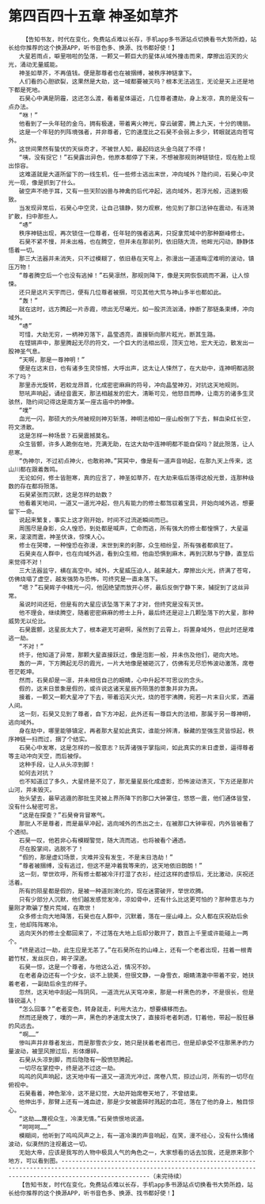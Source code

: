 # 第四百四十五章 神圣如草芥
        【告知书友，时代在变化，免费站点难以长存，手机app多书源站点切换看书大势所趋，站长给你推荐的这个换源APP，听书音色多、换源、找书都好使！】
       大星若雨点，噼里啪啦的坠落，一颗又一颗巨大的星体从域外撞击而来，摩擦出滔天的火光，涌动无量威能。
       神圣如草芥，不再值钱。便是那尊者也在被捆缚，被秩序神链拿下。
       人们看的心胆欲裂，这果然是大劫，这一域都要被灭吗？根本无法逃生，无论是天上还是地下都是死地。
       石昊心中满是阴霾，这还怎么渡，看着星体逼近，几位尊者遭劫，身上发凉，真的是没有一点办法。
       “咻！”
       他看到了一头年轻的金乌，拥有极速，带着离火神光，穿云破雾，腾上九天，十分的瑰丽。
       这是一个年轻的列阵境强者，并非尊者，它的速度比之石昊不会弱上多少，转眼就逃向苍穹外。
       这世间果然有蛰伏的天纵奇才，不被世人知，最起码这头金乌就了不得！
       “咦，没有捉它！”石昊露出异色，他原本都停了下来，不想被那规则神链锁住，现在脸上现出惊容。
       这难道就是大道所留下的一线生机，任一些修士逃出末世，冲向域外？隐约间，石昊心中灵光一现，像是抓到了什么。
       破空声不绝于耳，又有一些天阶凶兽与神禽的后代冲起，逃向域外，若浮光般，迅速到极致。
       当发现异常后，石昊心中空灵，让自己镇静，努力观察，他见到了那口法钟在震动，有涟漪扩散，扫中那些人。
       “哧”
       秩序神链出现，再次锁住一位尊者，任年轻的强者逃离，只捉拿荒域中的那种巅峰修士。
       石昊不紧不慢，并未出格，也在腾空，但并未在那前列，依旧随大流，他眸光闪动，静静体悟着一切。
       那三大法器并未消失，只不过模糊了，依旧悬在天穹上，弥漫出一道道晦涩难明的波动，镇压万物！
       “尊者腾空后一个也没有逃掉！”石昊凛然，那规则降下，像是天网恢恢疏而不漏，让人惊悚。
       还只是这片天宇而已，便有几位尊者被捆，可见其他大荒与神山多半也都如此。
       “轰！”
       就在这时，远方腾起一片赤霞，喷出无尽曦光，如一股洪流汹涌，挣断了那链条束缚，冲向域外。
       “哧”
       可惜，大劫无穷，一柄神刃落下，晶莹透亮，直接斩向那片眩光，断其生路。
       在铿锵声中，那里腾起无尽的符文，一个巨大的法相出现，顶天立地，宏大无边，散发出一股神圣气息。
       “天啊，那是一尊神明！”
       便是在这末日，也有诸多生灵惊憾，大呼出声，这太让人悚然了，在大劫中，连神明都逃脱不了吗？
       那里赤光旋转，若蛟龙昂首，化成密密麻麻的符号，冲向晶莹神刃，对抗这天地规则。
       怒吼声响起，诵经音震天，那法相越发的宏大，清晰可见，他怒目而睁，让南方的诸多生灵骇然，隐约间记得这是南方某一座古庙中的神像。
       “噗”
       血光一闪，那硕大的头颅被规则神刃斩落，神明法相如一座山般倒了下去，鲜血染红长空，符文溃散。
       这是怎样一种场景？石昊震撼莫名。
       众生皆颤，许多人跪倒在地，充满无助，在这大劫中连神明都不能自保吗？就此殒落，让人悲寒。
       “伪神尔，不过初点神火，也敢称神。”冥冥中，像是有一道声音响起，在那九天上传来，这山川都在跟着轰鸣。
       无论如何，修士皆胆寒，真的应言了，神圣如草芥，在大劫来临后落得这般光景，连那种级数的存在都将殒落。
       石昊紧张而沉默，这是怎样的劫数？
       他看着天地间，一道又一道光冲起，但凡有能力的修士都驾驭着宝具，开始向域外逃，想要留下一命。
       说起来繁复，事实上这才刚开始，时间不过流逝瞬间而已。
       周围尽是身影，众人惶恐，到处都是喊声，亡命而逃，所有强大的修士都惶惧了，大星逼来，滚滚而震，神圣伏诛，惊悚人心。
       修士在哭嚎，一种惶恐在弥漫，末世到来的刹那，众生相纷呈，所有强者都疯狂了。
       石昊夹在人群中，也在向域外逃，看到众生相，他由恐惧到麻木，再到沉默与宁静，直至后来觉得不对！
       三大法器监守，横在高空中。域外，大星威压迫人，越来越大，摩擦出火光，挤满了苍穹，仿佛烧塌了虚空，越发强势与恐怖，可终究是一直未落下。
       “嗯？”石昊眸子中精光一闪，他因绝望而放开心怀，最后反倒宁静下来，捕捉到了这丝异常。
       虽说时间还短，但是有的大星应该坠落下来了才对，但终究是没有灭世。
       他不理会，继续腾空，随着密密麻麻的修士上升，最后终还是迎上几颗坠落下的大星，那种威势无以伦比。
       石昊震颤，这星辰太大了，根本避无可避啊，虽然到了云霄上，将置身域外，但此时还是难逃一劫。
       “不对！”
       终于，他知道了异常，那颗大星直接跃过，像是泡影一般，并未伤及他们，砸向大地。
       轰的一声，下方腾起无尽的霞光，一片大地像是被砸沉了，仿佛有无尽恐怖波动激荡，席卷苍茫乾坤。
       然而，石昊却是一凛，并未相信自己的眼睛，心中升起不可思议的念头。
       假的，这末日景象是假的，或许说这诸天星辰齐陨落的景象并非为真。
       接着，一颗又一颗大星冲了下去，带着滔天火光，烧的苍宇沸腾，宛若一片末日火浆，洒遍人间。
       这一刻，石昊又见到了尊者，自下方冲起，此外还有一尊巨大的法相，那属于另一尊神明，逃向域外。
       身在劫中，哪里能够镇定，再者那大星如此真实，谁能分辨清，躲藏的至强生灵皆惊起，秩序神链一扫而过，捆了个结实。
       石昊心中发寒，这是怎样的一股意志？玩弄诸强于掌指间，如此真实的末日虚景，逼得尊者等主动冲向天空，而后被俘。
       这种手段，让人从头凉到脚！
       如何去对抗？
       也不知道过了多久，大星终是不见了，那无量星辰化成虚影，恐怖波动溃灭，下方还是那片山河，并未毁灭。
       抬头望去，最早逃遁的那批生灵被上界所降下的那口大钟罩住，悠悠一震，他们通体皆莹，没有什么秘密可言。
       “这是在探查？”石昊脊背冒寒气。
       那批人不是尊者，而是最早冲起，逃向域外的杰出之士，在被那口大钟审视，内外皆被看了个透彻。
       石昊一叹，他若非心有模糊警觉，随大流而逃，也将被看个通透。
       尽在股掌间，逃脱不了！
       “假的，那是虚幻场景，灾难并没有发生，不是末日浩劫！”
       “尊者被捆缚，没有逃过，但这不是冲着我等来的，这天地依旧朗朗！”
       这一刻，举世欢呼，所有修士都被冷汗打湿了衣衫，经过这样的虚惊后，无比激动，庆祝还活着。
       所有的陨星都是假的，是被一种道则演化的，现在迷雾破开，举世欢腾。
       只有少部分人沉默，他们越发感觉发冷，凉如骨中，还有什么比这更可怕的？那种意志与力量刚才欺骗了整片荒域，在欺世！
       众多修士向大地降落，石昊也在人群中，沉默着，落在一座山峰上。众人都在庆祝劫后余生，他却阵阵寒冷。
       逃向天外的修士全都回来了，不过落在大地上后却分散开了，数百上千里或许能碰上一两个。
       “终是逃过一劫，此生应是无恙了。”在石昊所在的山峰上，还有一个老者出现，拄着一根青碧竹杖，发丝灰白，眸子深邃。
       石昊一惊，这是一个尊者，与他这么近，情况不妙。
       在老者身边还有一个少女，谈不上貌美，但很文静，一身雪衣，眼睛清澈中带着不安，她扶着老者，一副劫后余生的样子。
       忽然，这天地中刮起一阵阴风，一道流光从天穹冲来，那是一杆黑色的矛，不是很长，但是锋锐逼人！
       “怎么回事？”老者变色，转身就走，利用大法力，想要横移而去。
       然而还是晚了，噗的一声，黑色的矛速度太快了，直接将老者刺透，钉着他，带起一股狂暴的风远去。
       “啊……”
       惨叫声并非尊者发出，而是那雪衣少女，她只是扶着老者而已，但是却承受不住那黑矛的力量波动，被罡风擦过后，形体爆碎。
       石昊从头凉到脚，而后隐隐有一股愤怒腾起。
       一切尽在掌控中，终是逃不过这一劫。
       呜呜的风声响起，这天地中有一道又一道流光冲过，席卷八荒，掠过山河，所有的一切尽在俯视中。
       石昊看着，神色渐冷，这不是幻觉，大劫开始席卷天地了，不曾结束。
       他伸出手，那臂上还有一滩血迹，那是少女被震碎时溅起的血花，落在了他的身上，触目惊心。
       “这劫……蔑视众生，冷漠无情。”石昊愤恨地说道。
       “呵呵呵……”
       模糊间，他听到了呜呜风声之上，有一道冷漠的声音响起，在笑，漫不经心，没有什么情绪波动，似漠然的注视着这一切。
       无始大帝，应该是我写的人物中极具人气的角色之一，大家想看的话去加我，还是原来那个地方，可以看到图。---------------------------------------------------------------------------------------------------------------------------------------------------------------------（未完待续）
       【告知书友，时代在变化，免费站点难以长存，手机app多书源站点切换看书大势所趋，站长给你推荐的这个换源APP，听书音色多、换源、找书都好使！】